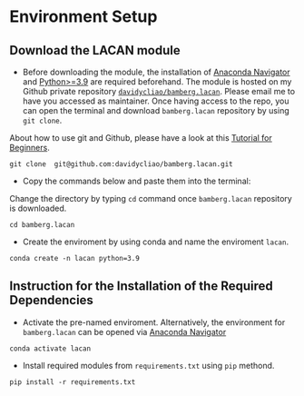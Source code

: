 
# Environment Setup






## Download the LACAN module 

- Before downloading the module, the installation of  [Anaconda Navigator](https://www.anaconda.com/products/individual-b) and [Python>=3.9](https://www.python.org/downloads/release/python-3810/) are required beforehand. The module is hosted on my Github private repository [`davidycliao/bamberg.lacan`](https://github.com/davidycliao/bamberg.lacan). Please email me to have you accessed as maintainer. Once having access to the repo, you can open the terminal and download `bamberg.lacan` repository by using `git clone`. 

About how to use git and Github, please have a look at this [Tutorial for Beginners](https://www.youtube.com/watch?v=RvnM6EEwp1I). 

```
git clone  git@github.com:davidycliao/bamberg.lacan.git
```

- Copy the commands below and paste them into the terminal:

Change the directory by typing `cd` command once `bamberg.lacan` repository is downloaded.

```
cd bamberg.lacan
```

- Create the enviroment by using conda and name the enviroment `lacan`.

```
conda create -n lacan python=3.9
```

## Instruction for the Installation of the Required Dependencies

- Activate the pre-named enviroment. Alternatively, the environment for `bamberg.lacan` can be opened via [Anaconda Navigator](https://www.anaconda.com/products/individual-b)

```
conda activate lacan 
```

- Install required modules from `requirements.txt` using `pip` methond.

```
pip install -r requirements.txt   
```